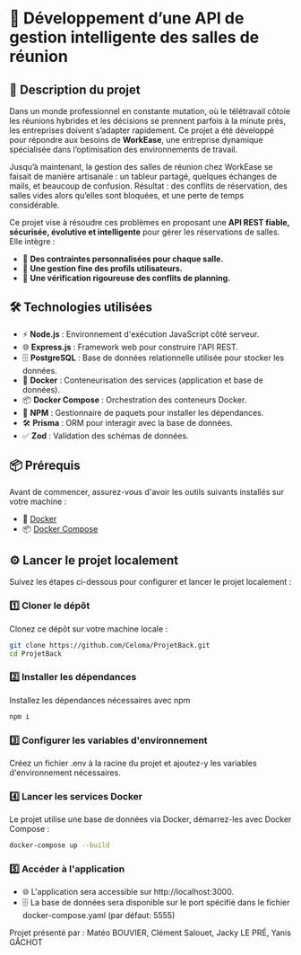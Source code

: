 # 🚀 Développement d’une API de gestion intelligente des salles de réunion

## 📝 Description du projet

Dans un monde professionnel en constante mutation, où le télétravail côtoie les réunions hybrides et les décisions se prennent parfois à la minute près, les entreprises doivent s’adapter rapidement. Ce projet a été développé pour répondre aux besoins de **WorkEase**, une entreprise dynamique spécialisée dans l’optimisation des environnements de travail.

Jusqu’à maintenant, la gestion des salles de réunion chez WorkEase se faisait de manière artisanale : un tableur partagé, quelques échanges de mails, et beaucoup de confusion. Résultat : des conflits de réservation, des salles vides alors qu’elles sont bloquées, et une perte de temps considérable.

Ce projet vise à résoudre ces problèmes en proposant une **API REST fiable, sécurisée, évolutive et intelligente** pour gérer les réservations de salles. Elle intègre :
- 🏢 **Des contraintes personnalisées pour chaque salle.**
- 👤 **Une gestion fine des profils utilisateurs.**
- 📅 **Une vérification rigoureuse des conflits de planning.**

## 🛠️ Technologies utilisées

- ⚡ **Node.js** : Environnement d'exécution JavaScript côté serveur.
- 🌐 **Express.js** : Framework web pour construire l'API REST.
- 🗄️ **PostgreSQL** : Base de données relationnelle utilisée pour stocker les données.
- 🐳 **Docker** : Conteneurisation des services (application et base de données).
- 📦 **Docker Compose** : Orchestration des conteneurs Docker.
- 📜 **NPM** : Gestionnaire de paquets pour installer les dépendances.
- 🛠️ **Prisma** : ORM pour interagir avec la base de données.
- ✅ **Zod** : Validation des schémas de données.

## 📦 Prérequis

Avant de commencer, assurez-vous d'avoir les outils suivants installés sur votre machine :
- 🐳 [Docker](https://www.docker.com/)
- 📦 [Docker Compose](https://docs.docker.com/compose/)

## ⚙️ Lancer le projet localement

Suivez les étapes ci-dessous pour configurer et lancer le projet localement :

### 1️⃣ Cloner le dépôt
Clonez ce dépôt sur votre machine locale :
```bash
git clone https://github.com/Celoma/ProjetBack.git
cd ProjetBack
```

### 2️⃣ Installer les dépendances
Installez les dépendances nécessaires avec npm
```bash
npm i
```

### 3️⃣ Configurer les variables d'environnement
Créez un fichier .env à la racine du projet et ajoutez-y les variables d'environnement nécessaires.

### 4️⃣ Lancer les services Docker
Le projet utilise une base de données via Docker, démarrez-les avec Docker Compose :
```bash
docker-compose up --build
```

### 5️⃣ Accéder à l'application
- 🌐 L'application sera accessible sur http://localhost:3000.
- 🗄️ La base de données sera disponible sur le port spécifié dans le fichier docker-compose.yaml (par défaut: 5555)

Projet présenté par :
Matéo BOUVIER, Clément Salouet, Jacky LE PRÉ, Yanis GÂCHOT 